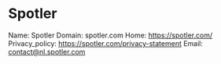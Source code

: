 
# Spotler

Name: Spotler
Domain: spotler.com
Home: https://spotler.com/
Privacy_policy: https://spotler.com/privacy-statement
Email: contact@nl.spotler.com
